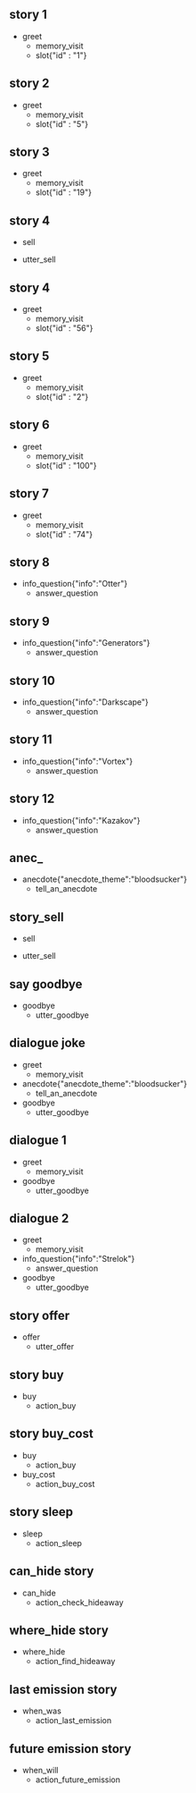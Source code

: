 
## story 1
* greet
  - memory_visit
  - slot{"id" : "1"}
  
## story 2
* greet
  - memory_visit
  - slot{"id" : "5"}
  
## story 3
* greet
  - memory_visit
  - slot{"id" : "19"}
  
## story 4
* sell
 - utter_sell

## story 4
* greet
  - memory_visit
  - slot{"id" : "56"}

## story 5
* greet
  - memory_visit
  - slot{"id" : "2"}

## story 6
* greet
  - memory_visit
  - slot{"id" : "100"}

## story 7
* greet
  - memory_visit
  - slot{"id" : "74"}

## story 8
* info_question{"info":"Otter"}
  - answer_question

## story 9
* info_question{"info":"Generators"}
  - answer_question

## story 10
* info_question{"info":"Darkscape"}
  - answer_question

## story 11
* info_question{"info":"Vortex"}
  - answer_question

## story 12
* info_question{"info":"Kazakov"}
  - answer_question

## anec_
* anecdote{"anecdote_theme":"bloodsucker"}
  - tell_an_anecdote

## story_sell
* sell
 - utter_sell

## say goodbye
* goodbye
  - utter_goodbye

## dialogue joke
* greet
  - memory_visit
* anecdote{"anecdote_theme":"bloodsucker"}
  - tell_an_anecdote
* goodbye
  - utter_goodbye

## dialogue 1
* greet
  - memory_visit
* goodbye
  - utter_goodbye

## dialogue 2
* greet
  - memory_visit
* info_question{"info":"Strelok"}
  - answer_question
* goodbye
  - utter_goodbye

## story offer
* offer
  - utter_offer
 
## story buy
* buy
  - action_buy

## story buy_cost
* buy
  - action_buy
* buy_cost
  - action_buy_cost
  
## story sleep
* sleep
  - action_sleep
 
## can_hide story
* can_hide
  - action_check_hideaway

## where_hide story
* where_hide
  - action_find_hideaway

## last emission story
* when_was
  - action_last_emission

## future emission story
* when_will
  - action_future_emission

